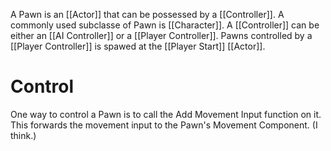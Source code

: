 A Pawn is an [[Actor]] that can be possessed by a [[Controller]].
A commonly used subclasse of Pawn is [[Character]].
A [[Controller]] can be either an [[AI Controller]] or a [[Player Controller]].
Pawns controlled by a [[Player Controller]] is spawed at the [[Player Start]] [[Actor]].

# Control
One way to control a Pawn is to call the Add Movement Input function on it.
This forwards the movement input to the Pawn's Movement Component. (I think.)
